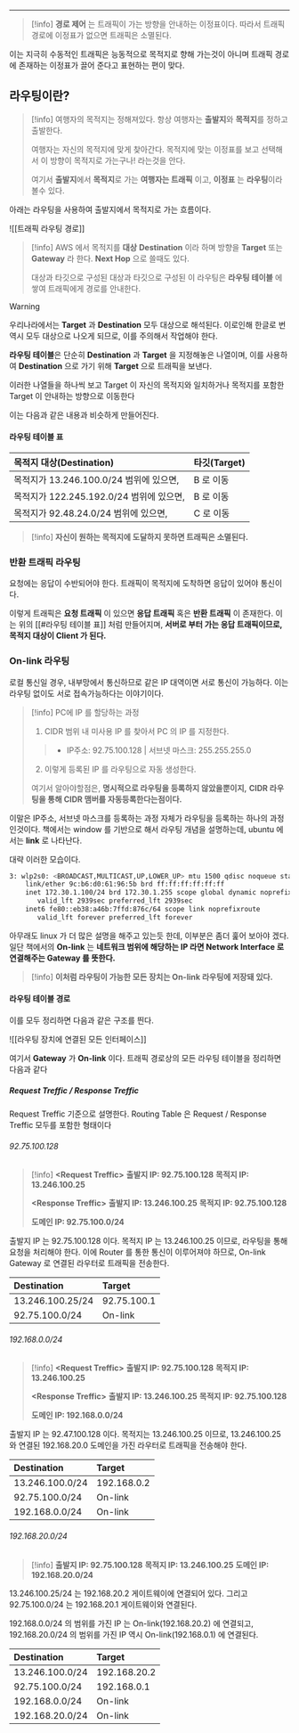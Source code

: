 
---

> [!info]
> **경로 제어** 는 트래픽이 가는 방향을 안내하는 이정표이다.
따라서 트래픽 경로에 이정표가 없으면 트래픽은 소멸된다.
>
이는 지극히 수동적인 트래픽은 능동적으로 목적지로 향해 가는것이 아니며 트래픽 경로에 존재하는 이정표가 끌어 준다고 표현하는 편이 맞다.

## 라우팅이란?

>[!info] 여행자의 목적지는 정해져있다.
>항상 여행자는 **출발지**와 **목적지**를 정하고 출발한다.
>
>여행자는 자신의 목적지에 맞게 찾아간다. 목적지에 맞는 이정표를 보고 선택해서 이 방향이 목적지로 가는구나! 라는것을 안다.
>
>여기서 **출발지**에서 **목적지**로 가는 **여행자는 트래픽** 이고, **이정표** 는 **라우팅**이라 볼수 있다.

아래는 라우팅을 사용하여 출발지에서 목적지로 가는 흐름이다.

![[트래픽 라우팅 경로]]

>[!info]
>AWS 에서 목적지를 **대상** **Destination** 이라 하며 방향을 **Target** 또는 **Gateway** 라 한다. **Next Hop** 으로 쓸때도 있다.
>
> 대상과 타깃으로 구성된 대상과 타깃으로 구성된 이 라우팅은 **라우팅 테이블** 에 쌓여 트래픽에게 경로를 안내한다.

>[!warning]
>우리나라에서는 **Target** 과 **Destination** 모두 대상으로 해석된다.
>이로인해 한글로 번역시 모두 대상으로 나오게 되므로, 이를 주의해서 작업해야 한다.

**라우팅 테이블**은 단순히 **Destination** 과 **Target** 을 지정해놓은 나열이며, 이를 사용하여 **Destination** 으로 가기 위해 **Target** 으로 트래픽을 보낸다.

이러한 나열들을 하나씩 보고 Target 이 자신의 목적지와 일치하거나 목적지를 포함한 Target 이 안내하는 방향으로 이동한다

이는 다음과 같은 내용과 비슷하게 만들어진다.

#### 라우팅 테이블 표

| 목적지 대상(Destination)            | 타깃(Target) |
| :----------------------------- | ---------- |
| 목적지가 13.246.100.0/24 범위에 있으면,  | B 로 이동     |
| 목적지가 122.245.192.0/24 범위에 있으면, | B 로 이동     |
| 목적지가 92.48.24.0/24 범위에 있으면,    | C 로 이동     |


> [!info]
> **자신이 원하는 목적지에 도달하지 못하면 트래픽은 소멸된다.**

### 반환 트래픽 라우팅

요청에는 응답이 수반되어야 한다.
트래픽이 목적지에 도착하면 응답이 있어야 통신이다.

이렇게 트래픽은 **요청 트래픽** 이 있으면 **응답 트래픽** 혹은 **반환 트래픽** 이 존재한다.
이는 위의 [[#라우팅 테이블 표]] 처럼 만들어지며, **서버로 부터 가는 응답 트래픽이므로, 목적지 대상이 Client 가 된다.**

### On-link 라우팅

로컬 통신일 경우, 내부망에서 통신하므로 같은 IP 대역이면 서로 통신이 가능하다.
이는 라우팅 없이도 서로 접속가능하다는 이야기이다.

>[!info] PC에 IP 를 할당하는 과정
>1. CIDR 범위 내 미사용 IP 를 찾아서 PC 의 IP 를 지정한다.
>> - IP주소: 92.75.100.128 | 서브넷 마스크: 255.255.255.0
>
>2. 이렇게 등록된 IP 를 라우팅으로 자동 생성한다.
>
>여기서 알아야할점은, **명시적으로 라우팅을 등록하지 않았을뿐이지,** **CIDR 라우팅을 통해 CIDR 맴버를 자동등록한다는점이다.**

이말은 IP주소, 서브넷 마스크를 등록하는 과정 자체가 라우팅을 등록하는 하나의 과정인것이다.
책에서는 window 를 기반으로 해서 라우팅 개념을 설명하는데, ubuntu 에서는 **link** 로 나타난다.

대략 이러한 모습이다.

```sh
3: wlp2s0: <BROADCAST,MULTICAST,UP,LOWER_UP> mtu 1500 qdisc noqueue state UP group default qlen 1000
    link/ether 9c:b6:d0:61:96:5b brd ff:ff:ff:ff:ff:ff
    inet 172.30.1.100/24 brd 172.30.1.255 scope global dynamic noprefixroute wlp2s0
       valid_lft 2939sec preferred_lft 2939sec
    inet6 fe80::eb38:a46b:7ffd:876c/64 scope link noprefixroute 
       valid_lft forever preferred_lft forever
```

아무래도 linux 가 더 많은 설명을 해주고 있는듯 한데, 이부분은 좀더 훑어 보아야 겠다.
일단 책에서의 **On-link** 는 **네트워크 범위에 해당하는 IP 라면 Network Interface 로 연결해주는 Gateway 를 뜻한다.**

>[!info]
>**이처럼 라우팅이 가능한 모든 장치는 On-link 라우팅에 저장돼 있다.**

#### 라우팅 테이블 경로
이를 모두 정리하면 다음과 같은 구조를 띈다.

![[라우팅 장치에 연결된 모든 인터페이스]]

여기서 **Gateway** 가 **On-link** 이다.
트래픽 경로상의 모든 라우팅 테이블을 정리하면 다음과 같다

##### Request Treffic / Response Treffic

Request Treffic 기준으로 설명한다.
Routing Table 은 Request / Response Treffic 모두를 포함한 형태이다
###### 92.75.100.128

>[!info]
**\<Request Treffic\>**
**출발지 IP: 92.75.100.128**
**목적지 IP: 13.246.100.25**
>
>**\<Response Treffic\>**
>**출발지 IP: 13.246.100.25**
>**목적지 IP: 92.75.100.128**
>
>**도메인 IP: 92.75.100.0/24**

출발지 IP 는 92.75.100.128 이다.
목적지 IP 는 13.246.100.25 이므로, 라우팅을 통해 요청을 처리해야 한다.
이에 Router 를 통한 통신이 이루어져야 하므로, On-link Gateway 로 연결된 라우터로 트래픽을 전송한다.

| Destination      | Target      |
| :--------------- | :---------- |
| 13.246.100.25/24 | 92.75.100.1 |
| 92.75.100.0/24   | On-link     |

###### 192.168.0.0/24

>[!info]
**\<Request Treffic\>**
**출발지 IP: 92.75.100.128**
**목적지 IP: 13.246.100.25**
>
>**\<Response Treffic\>**
**출발지 IP: 13.246.100.25**
**목적지 IP: 92.75.100.128**
>
>**도메인 IP: 192.168.0.0/24**

출발지 IP 는 92.47.100.128 이다.
목적지는 13.246.100.25 이므로, 13.246.100.25 와 연결된 192.168.20.0 도메인을 가진 라우터로 트래픽을 전송해야 한다.

| Destination     | Target      |
| :-------------- | :---------- |
| 13.246.100.0/24 | 192.168.0.2 |
| 92.75.100.0/24  | On-link     |
| 192.168.0.0/24  | On-link     |

###### 192.168.20.0/24

>[!info]
**출발지 IP: 92.75.100.128**
**목적지 IP: 13.246.100.25**
>**도메인 IP: 192.168.20.0/24**

13.246.100.25/24 는 192.168.20.2 게이트웨이에 연결되어 있다.
그리고 92.75.100.0/24 는 192.168.20.1 게이트웨이와 연결된다.

192.168.0.0/24 의 범위를 가진 IP 는 On-link(192.168.20.2) 에 연결되고,
192.168.20.0/24 의 범위를 가진 IP 역시 On-link(192.168.0.1) 에 연결된다.

| Destination     | Target       |
| :-------------- | :----------- |
| 13.246.100.0/24 | 192.168.20.2 |
| 92.75.100.0/24  | 192.168.0.1  |
| 192.168.0.0/24  | On-link      |
| 192.168.20.0/24 | On-link      |
